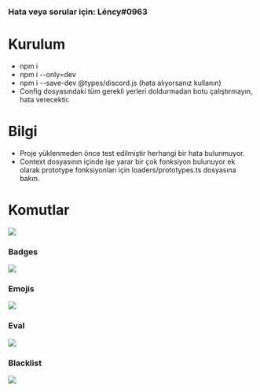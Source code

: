### Hata veya sorular için: Léncy#0963
# Kurulum
- npm i
- npm i --only=dev
- npm i --save-dev @types/discord.js (hata alıyorsanız kullanın)
- Config dosyasındaki tüm gerekli yerleri doldurmadan botu çalıştırmayın, hata verecektir.

# Bilgi
- Proje yüklenmeden önce test edilmiştir herhangi bir hata bulunmuyor.
- Context dosyasının içinde işe yarar bir çok fonksiyon bulunuyor ek olarak prototype fonksiyonları için loaders/prototypes.ts dosyasına bakın.

# Komutlar
![](https://lency.is-a.fail/5CiWgXlz2.png)
### Badges
![](https://lency.is-a.fail/5CiWKvoQm.gif)
### Emojis
![](https://lency.is-a.fail/5CiY1aWVj.gif)
### Eval
![](https://lency.is-a.fail/5CiYvxbeg.gif)
### Blacklist
![](https://lency.is-a.fail/5CiZ6SEwQ.gif)
